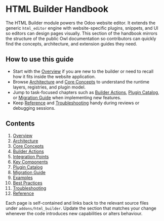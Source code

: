# HTML Builder Handbook

The HTML Builder module powers the Odoo website editor. It extends the generic `html_editor` engine with website-specific plugins, snippets, and UI so editors can design pages visually. This section of the handbook mirrors the structure of the public Owl documentation so contributors can quickly find the concepts, architecture, and extension guides they need.

## How to use this guide

- Start with the [Overview](overview.md) if you are new to the builder or need to recall how it fits inside the website application.
- Browse [Architecture](architecture.md) and [Core Concepts](core-concepts.md) to understand the runtime layers, registries, and plugin model.
- Jump to task-focused chapters such as [Builder Actions](builder-actions.md), [Plugin Catalog](plugin-catalog.md), or [Migration Guide](migration.md) when implementing new features.
- Keep [Reference](reference.md) and [Troubleshooting](troubleshooting.md) handy during reviews or debugging sessions.

## Contents

1. [Overview](overview.md)
2. [Architecture](architecture.md)
3. [Core Concepts](core-concepts.md)
4. [Builder Actions](builder-actions.md)
5. [Integration Points](integration.md)
6. [Key Components](key-components.md)
7. [Plugin Catalog](plugin-catalog.md)
8. [Migration Guide](migration.md)
9. [Examples](examples.md)
10. [Best Practices](best-practices.md)
11. [Troubleshooting](troubleshooting.md)
12. [Reference](reference.md)

Each page is self-contained and links back to the relevant source files under `addons/html_builder`. Update the section that matches your change whenever the code introduces new capabilities or alters behaviour.

